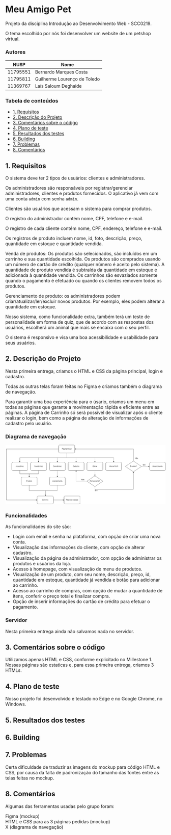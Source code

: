 # Meu Amigo Pet

Projeto da disciplina Introdução ao Desenvolvimento Web - SCC0219.

O tema escolhido por nós foi desenvolver um website de um petshop virtual.

### Autores

| NUSP     | Nome                          |
|----------|-------------------------------|
| 11795551 |	Bernardo Marques Costa       |
| 11795811 |  Guilherme Lourenço de Toledo |
| 11369767 |  Laís Saloum Deghaide         |

### Tabela de conteúdos 

- [1. Requisitos](#1-requisitos)
- [2. Descrição do Projeto](#2-descrição-do-projeto)
- [3. Comentários sobre o código](#3-comentários-sobre-o-código)
- [4. Plano de teste](#4-plano-de-teste)
- [5. Resultados dos testes](#5-resultados-dos-testes)
- [6. Building](#6-building)
- [7. Problemas](#7-problemas)
- [8. Comentários](#8-comentários)

## 1. Requisitos
O sistema deve ter 2 tipos de usuários: clientes e administradores.

Os administradores são responsáveis por registrar/gerenciar administradores, clientes e produtos fornecidos. O aplicativo já vem com uma conta `admin` com senha `admin`.

Clientes são usuários que acessam o sistema para comprar produtos.

O registro do administrador contém nome, CPF, telefone e e-mail.

O registro de cada cliente contém nome, CPF, endereço, telefone e e-mail.

Os registros de produto incluem nome, id, foto, descrição, preço, quantidade em estoque e quantidade vendida.

Venda de produtos: Os produtos são selecionados, são incluídos em um carrinho e sua quantidade escolhida. Os produtos são comprados usando um número de cartão de crédito (qualquer número é aceito pelo sistema). A quantidade de produto vendida é subtraída da quantidade em estoque e adicionada à quantidade vendida. Os carrinhos são esvaziados somente quando o pagamento é efetuado ou quando os clientes removem todos os produtos.

Gerenciamento de produto: os administradores podem criar/atualizar/ler/excluir novos produtos. Por exemplo, eles podem alterar a quantidade em estoque.

Nosso sistema, como funcionalidade extra, também terá um teste de personalidade em forma de quiz, que de acordo com as respostas dos usuários, escolherá um animal que mais se encaixa com o seu perfil.

O sistema é responsivo e visa uma boa acessibilidade e usabilidade para seus usuários.

## 2. Descrição do Projeto
Nesta primeira entrega, criamos o HTML e CSS da página principal, login e cadastro.

Todas as outras telas foram feitas no Figma e criamos também o diagrama de navegação. 

Para garantir uma boa experiência para o úsario, criamos um menu em todas as páginas que garante a movimentação rápida e eficiente entre as páginas.
A página de Carrinho só será possivel de visualizar após o cliente realizar o login, bem como a página de alteração de informações de cadastro pelo usuário.

### Diagrama de navegação
<img src="https://github.com/guitld/online-store-system/blob/main/assets/img/diagrama_navegacao.jpeg" width=600px>

### Funcionalidades
As funcionalidades do site são:

- Login com email e senha na plataforma, com opção de criar uma nova conta.
- Visualização das informações do cliente, com opção de alterar cadastro.
- Visualização da página de administrador, com opção de administrar os produtos e usuários da loja.
- Acesso à homepage, com visualização de menu de produtos.
- Visualização de um produto, com seu nome, descrição, preço, id, quantidade em estoque, quantidade já vendida e botão para adicionar ao carrinho.
- Acesso ao carrinho de compras, com opção de mudar a quantidade de itens, conferir o preço total e finalizar compra.
- Opção de inserir informações do cartão de crédito para efetuar o pagamento.


### Servidor
Nesta primeira entrega ainda não salvamos nada no servidor.


## 3. Comentários sobre o código
Utilizamos apenas HTML e CSS, conforme explicitado no Millestone 1. Nossas páginas são estaticas e, para essa primeira entrega, criamos 3 HTMLs.

## 4. Plano de teste
Nosso projeto foi desenvolvido e testado no Edge e no Google Chrome, no Windows.

## 5. Resultados dos testes


## 6. Building


## 7. Problemas
Certa dificuldade de traduzir as imagens do mockup para código HTML e CSS, por causa da falta de padronização do tamanho das fontes entre as telas feitas no mockup.

## 8. Comentários
Algumas das ferramentas usadas pelo grupo foram:

Figma (mockup) <br>
HTML e CSS para as 3 páginas pedidas (mockup) <br>
X (diagrama de navegação)

